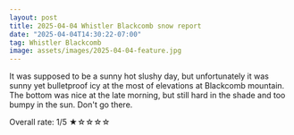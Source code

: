 ```yaml
---
layout: post
title: 2025-04-04 Whistler Blackcomb snow report
date: "2025-04-04T14:30:22-07:00"
tag: Whistler Blackcomb
image: assets/images/2025-04-04-feature.jpg
---
```


It was supposed to be a sunny hot slushy day, but unfortunately it was sunny yet bulletproof icy at the most of elevations at Blackcomb mountain. The bottom was nice at the late morning, but still hard in the shade and too bumpy in the sun.
Don't go there.

Overall rate: 1/5 ★☆☆☆☆
